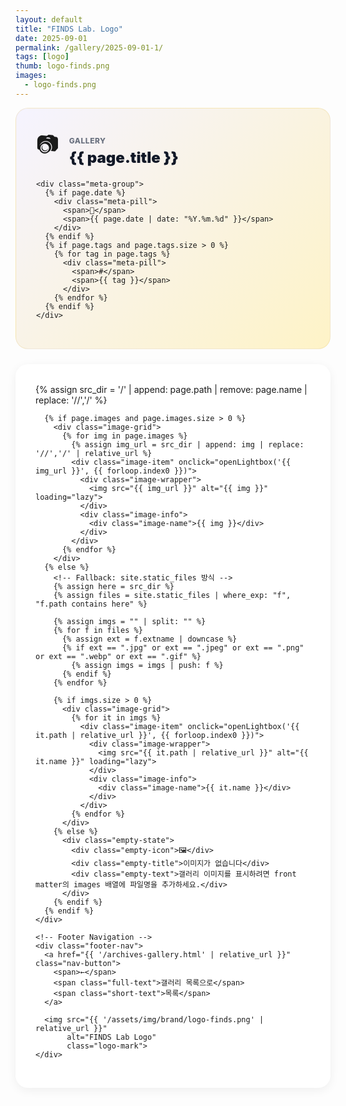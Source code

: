 ```yaml
---
layout: default
title: "FINDS Lab. Logo"
date: 2025-09-01
permalink: /gallery/2025-09-01-1/
tags: [logo]
thumb: logo-finds.png
images:
  - logo-finds.png
---
```


<style>
  :root {
    --primary-gold: rgb(214, 177, 77);
    --light-gold: rgb(234, 207, 127);
    --accent-red: rgb(172, 14, 14);
  }
  
  /* Hero Section (통일) */
  .hero-section {
    background: linear-gradient(135deg, #f5f3ff 0%, #fef3c7 100%);
    border: 1px solid rgba(214,177,77,0.2);
    border-radius: 20px;
    padding: 32px;
    margin-bottom: 24px;
  }
  
  .hero-header {
    display: flex;
    align-items: center;
    gap: 16px;
    margin-bottom: 20px;
  }
  
  .hero-icon {
    font-size: 36px;
    flex-shrink: 0;
  }
  
  .hero-title-group {
    flex: 1;
  }
  
  .hero-category {
    font-size: 12px;
    font-weight: 800;
    text-transform: uppercase;
    color: #6b7280;
    letter-spacing: 0.5px;
    margin-bottom: 4px;
  }
  
  .hero-title {
    font-size: 24px;
    font-weight: 900;
    color: #111827;
    line-height: 1.3;
    margin: 0;
  }
  
  .meta-group {
    display: flex;
    flex-wrap: wrap;
    gap: 12px;
  }
  
  .meta-pill {
    background: white;
    border: 2px solid var(--primary-gold);
    padding: 6px 14px;
    border-radius: 999px;
    font-size: 13px;
    font-weight: 700;
    display: inline-flex;
    align-items: center;
    gap: 6px;
    transition: all 0.2s;
  }
  
  .meta-pill:hover {
    transform: translateY(-2px);
    box-shadow: 0 4px 12px rgba(214,177,77,0.2);
  }
  
  /* Content Card (통일) */
  .content-card {
    background: white;
    border-radius: 20px;
    box-shadow: 0 4px 16px rgba(0,0,0,0.06);
    overflow: hidden;
  }
  
  .content-body {
    padding: 32px;
  }
  
  /* Image Grid */
  .image-grid {
    display: grid;
    grid-template-columns: repeat(auto-fill, minmax(280px, 1fr));
    gap: 20px;
  }
  
  .image-item {
    background: white;
    border: 1px solid #e5e7eb;
    border-radius: 12px;
    overflow: hidden;
    transition: all 0.2s;
    cursor: pointer;
  }
  
  .image-item:hover {
    transform: translateY(-4px);
    box-shadow: 0 12px 24px rgba(0,0,0,0.08);
    border-color: var(--primary-gold);
  }
  
  .image-wrapper {
    aspect-ratio: 16/9;
    background: #f9fafb;
    display: flex;
    align-items: center;
    justify-content: center;
    overflow: hidden;
    position: relative;
  }
  
  .image-wrapper img {
    width: 100%;
    height: 100%;
    object-fit: contain;
    transition: transform 0.3s ease;
  }
  
  .image-item:hover .image-wrapper img {
    transform: scale(1.05);
  }
  
  .image-info {
    padding: 12px 16px;
    border-top: 1px solid #f3f4f6;
    background: linear-gradient(to bottom, #ffffff, #fafafa);
  }
  
  .image-name {
    font-size: 13px;
    font-weight: 700;
    color: #374151;
    text-align: center;
  }
  
  /* Modal/Lightbox */
  .lightbox {
    position: fixed;
    inset: 0;
    background: rgba(0,0,0,0.95);
    z-index: 10000;
    display: none;
    align-items: center;
    justify-content: center;
    padding: 20px;
    backdrop-filter: blur(10px);
  }
  
  .lightbox.show {
    display: flex;
    animation: fadeIn 0.3s ease;
  }
  
  @keyframes fadeIn {
    from { opacity: 0; }
    to { opacity: 1; }
  }
  
  .lightbox-content {
    position: relative;
    max-width: 90%;
    max-height: 90vh;
    display: flex;
    align-items: center;
    justify-content: center;
  }
  
  .lightbox-image {
    max-width: 100%;
    max-height: 90vh;
    object-fit: contain;
    border-radius: 8px;
    box-shadow: 0 20px 60px rgba(0,0,0,0.5);
  }
  
  .lightbox-close {
    position: absolute;
    top: 20px;
    right: 20px;
    width: 44px;
    height: 44px;
    background: rgba(255,255,255,0.1);
    border: 2px solid rgba(255,255,255,0.3);
    border-radius: 50%;
    color: #fff;
    font-size: 24px;
    cursor: pointer;
    display: flex;
    align-items: center;
    justify-content: center;
    transition: all 0.2s;
    backdrop-filter: blur(10px);
  }
  
  .lightbox-close:hover {
    background: rgba(255,255,255,0.2);
    transform: scale(1.1);
  }
  
  .lightbox-nav {
    position: absolute;
    top: 50%;
    transform: translateY(-50%);
    width: 44px;
    height: 44px;
    background: rgba(255,255,255,0.1);
    border: 2px solid rgba(255,255,255,0.3);
    border-radius: 50%;
    color: #fff;
    font-size: 20px;
    cursor: pointer;
    display: flex;
    align-items: center;
    justify-content: center;
    transition: all 0.2s;
    backdrop-filter: blur(10px);
  }
  
  .lightbox-nav:hover {
    background: rgba(255,255,255,0.2);
  }
  
  .lightbox-prev {
    left: 20px;
  }
  
  .lightbox-next {
    right: 20px;
  }
  
  /* Footer Navigation (통일) */
  .footer-nav {
    padding: 24px 32px;
    border-top: 1px solid #e5e7eb;
    display: flex;
    justify-content: space-between;
    align-items: center;
  }
  
  .nav-button {
    display: inline-flex;
    align-items: center;
    gap: 6px;
    padding: 10px 20px;
    background: white;
    border: 2px solid #e5e7eb;
    border-radius: 999px;
    font-weight: 700;
    font-size: 13px;
    color: #374151;
    transition: all 0.2s;
    text-decoration: none;
  }
  
  .nav-button:hover {
    border-color: var(--primary-gold);
    transform: translateX(-4px);
    background: rgba(214,177,77,0.05);
  }
  
  .logo-mark {
    height: 24px;
    width: auto;
    opacity: 0.5;
  }
  
  /* Empty State */
  .empty-state {
    padding: 60px 20px;
    text-align: center;
    background: #f9fafb;
    border-radius: 12px;
    border: 1px dashed #e5e7eb;
  }
  
  .empty-icon {
    font-size: 48px;
    margin-bottom: 16px;
  }
  
  .empty-title {
    font-size: 18px;
    font-weight: 800;
    color: #111827;
    margin-bottom: 8px;
  }
  
  .empty-text {
    font-size: 14px;
    color: #6b7280;
  }
  
  /* Responsive */
  @media (max-width: 640px) {
    .hero-section {
      padding: 24px 20px;
    }
    
    .hero-title {
      font-size: 20px;
    }
    
    .content-body {
      padding: 24px 20px;
    }
    
    .image-grid {
      grid-template-columns: repeat(auto-fill, minmax(150px, 1fr));
      gap: 12px;
    }
    
    .nav-button {
      padding: 8px 16px;
      font-size: 12px;
    }
    
    .nav-button .full-text {
      display: none;
    }
    
    .nav-button .short-text {
      display: inline;
    }
    
    .lightbox-nav {
      width: 36px;
      height: 36px;
      font-size: 16px;
    }
    
    .lightbox-prev {
      left: 10px;
    }
    
    .lightbox-next {
      right: 10px;
    }
  }
  
  @media (min-width: 641px) {
    .nav-button .short-text {
      display: none;
    }
  }
</style>

<section class="max-w-5xl mx-auto px-4 mt-8 pb-12">
  <!-- Hero Section -->
  <div class="hero-section">
    <div class="hero-header">
      <span class="hero-icon">📷</span>
      <div class="hero-title-group">
        <p class="hero-category">Gallery</p>
        <h1 class="hero-title">{{ page.title }}</h1>
      </div>
    </div>
    
    <div class="meta-group">
      {% if page.date %}
        <div class="meta-pill">
          <span>📅</span>
          <span>{{ page.date | date: "%Y.%m.%d" }}</span>
        </div>
      {% endif %}
      {% if page.tags and page.tags.size > 0 %}
        {% for tag in page.tags %}
          <div class="meta-pill">
            <span>#</span>
            <span>{{ tag }}</span>
          </div>
        {% endfor %}
      {% endif %}
    </div>
  </div>

  <!-- Content Card -->
  <article class="content-card">
    <div class="content-body">
      {% assign src_dir = '/' | append: page.path | remove: page.name | replace: '//','/' %}
      
      {% if page.images and page.images.size > 0 %}
        <div class="image-grid">
          {% for img in page.images %}
            {% assign img_url = src_dir | append: img | replace: '//','/' | relative_url %}
            <div class="image-item" onclick="openLightbox('{{ img_url }}', {{ forloop.index0 }})">
              <div class="image-wrapper">
                <img src="{{ img_url }}" alt="{{ img }}" loading="lazy">
              </div>
              <div class="image-info">
                <div class="image-name">{{ img }}</div>
              </div>
            </div>
          {% endfor %}
        </div>
      {% else %}
        <!-- Fallback: site.static_files 방식 -->
        {% assign here = src_dir %}
        {% assign files = site.static_files | where_exp: "f", "f.path contains here" %}
        
        {% assign imgs = "" | split: "" %}
        {% for f in files %}
          {% assign ext = f.extname | downcase %}
          {% if ext == ".jpg" or ext == ".jpeg" or ext == ".png" or ext == ".webp" or ext == ".gif" %}
            {% assign imgs = imgs | push: f %}
          {% endif %}
        {% endfor %}
        
        {% if imgs.size > 0 %}
          <div class="image-grid">
            {% for it in imgs %}
              <div class="image-item" onclick="openLightbox('{{ it.path | relative_url }}', {{ forloop.index0 }})">
                <div class="image-wrapper">
                  <img src="{{ it.path | relative_url }}" alt="{{ it.name }}" loading="lazy">
                </div>
                <div class="image-info">
                  <div class="image-name">{{ it.name }}</div>
                </div>
              </div>
            {% endfor %}
          </div>
        {% else %}
          <div class="empty-state">
            <div class="empty-icon">🖼️</div>
            <div class="empty-title">이미지가 없습니다</div>
            <div class="empty-text">갤러리 이미지를 표시하려면 front matter의 images 배열에 파일명을 추가하세요.</div>
          </div>
        {% endif %}
      {% endif %}
    </div>
    
    <!-- Footer Navigation -->
    <div class="footer-nav">
      <a href="{{ '/archives-gallery.html' | relative_url }}" class="nav-button">
        <span>←</span>
        <span class="full-text">갤러리 목록으로</span>
        <span class="short-text">목록</span>
      </a>
      
      <img src="{{ '/assets/img/brand/logo-finds.png' | relative_url }}" 
           alt="FINDS Lab Logo" 
           class="logo-mark">
    </div>
  </article>
</section>

<!-- Lightbox Modal -->
<div class="lightbox" id="lightbox" onclick="closeLightbox(event)">
  <button class="lightbox-close" onclick="closeLightbox(event)" aria-label="닫기">✕</button>
  <button class="lightbox-nav lightbox-prev" onclick="navigateLightbox(event, -1)" aria-label="이전">‹</button>
  <button class="lightbox-nav lightbox-next" onclick="navigateLightbox(event, 1)" aria-label="다음">›</button>
  <div class="lightbox-content">
    <img class="lightbox-image" id="lightboxImage" alt="">
  </div>
</div>

<script>
// 이미지 목록 저장
let galleryImages = [];
let currentImageIndex = 0;

// 페이지 로드 시 이미지 목록 수집
document.addEventListener('DOMContentLoaded', function() {
  const imageItems = document.querySelectorAll('.image-item');
  imageItems.forEach((item, index) => {
    const img = item.querySelector('img');
    if (img) {
      galleryImages.push(img.src);
    }
  });
});

// 라이트박스 열기
function openLightbox(imageSrc, index) {
  currentImageIndex = index;
  const lightbox = document.getElementById('lightbox');
  const lightboxImage = document.getElementById('lightboxImage');
  
  lightboxImage.src = imageSrc;
  lightbox.classList.add('show');
  document.body.style.overflow = 'hidden';
  
  // 네비게이션 버튼 표시/숨김
  updateNavButtons();
}

// 라이트박스 닫기
function closeLightbox(event) {
  // 이벤트가 버튼이나 이미지에서 발생한 경우 무시
  if (event && event.target && (
    event.target.classList.contains('lightbox-image') ||
    event.target.classList.contains('lightbox-nav')
  )) {
    return;
  }
  
  const lightbox = document.getElementById('lightbox');
  lightbox.classList.remove('show');
  document.body.style.overflow = '';
}

// 이미지 네비게이션
function navigateLightbox(event, direction) {
  event.stopPropagation();
  
  currentImageIndex += direction;
  
  // 인덱스 범위 체크
  if (currentImageIndex < 0) {
    currentImageIndex = galleryImages.length - 1;
  } else if (currentImageIndex >= galleryImages.length) {
    currentImageIndex = 0;
  }
  
  const lightboxImage = document.getElementById('lightboxImage');
  lightboxImage.src = galleryImages[currentImageIndex];
  
  updateNavButtons();
}

// 네비게이션 버튼 업데이트
function updateNavButtons() {
  const prevBtn = document.querySelector('.lightbox-prev');
  const nextBtn = document.querySelector('.lightbox-next');
  
  // 이미지가 1개뿐이면 네비게이션 버튼 숨김
  if (galleryImages.length <= 1) {
    prevBtn.style.display = 'none';
    nextBtn.style.display = 'none';
  } else {
    prevBtn.style.display = 'flex';
    nextBtn.style.display = 'flex';
  }
}

// ESC 키로 닫기
document.addEventListener('keydown', function(e) {
  if (e.key === 'Escape') {
    const lightbox = document.getElementById('lightbox');
    if (lightbox.classList.contains('show')) {
      closeLightbox(e);
    }
  }
  
  // 화살표 키로 네비게이션
  if (e.key === 'ArrowLeft') {
    const lightbox = document.getElementById('lightbox');
    if (lightbox.classList.contains('show')) {
      navigateLightbox(e, -1);
    }
  }
  
  if (e.key === 'ArrowRight') {
    const lightbox = document.getElementById('lightbox');
    if (lightbox.classList.contains('show')) {
      navigateLightbox(e, 1);
    }
  }
});
</script>
